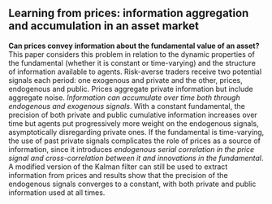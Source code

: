 ## Learning from prices: information aggregation and accumulation in an asset market
**Can prices convey information about the fundamental value of an asset?** This paper considers this problem in relation to the dynamic properties of the fundamental (whether it is constant or time-varying) and the structure of information available to agents. Risk-averse traders receive two potential signals each period: one exogenous and private and the other, prices, endogenous and public. Prices aggregate private information but include aggregate noise. _Information can accumulate over time both through endogenous and exogenous signals_. With a constant fundamental, the precision of both private and public cumulative information increases over time but agents put progressively more weight on the endogenous signals, asymptotically disregarding private ones. If the fundamental is time-varying, the use of past private signals complicates the role of prices as a source of information, since it introduces _endogenous serial correlation in the price signal and cross-correlation between it and innovations in the fundamental_. A modified version of the Kalman filter can still be used to extract information from prices and results show that the precision of the endogenous signals converges to a constant, with both private and public information used at all times.

